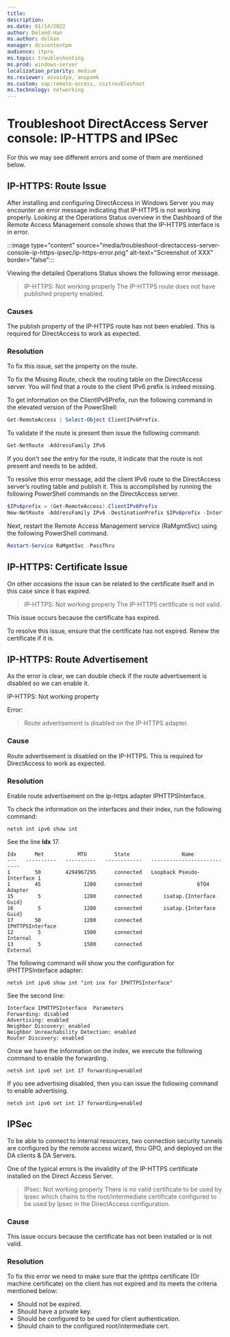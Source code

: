 ```yaml
---
title: 
description: 
ms.date: 01/14/2022
author: Deland-Han
ms.author: delhan
manager: dcscontentpm
audience: itpro
ms.topic: troubleshooting
ms.prod: windows-server
localization_priority: medium
ms.reviewer: asvaidya, anupamk
ms.custom: sap:remote-access, csstroubleshoot
ms.technology: networking
---
```

# Troubleshoot DirectAccess Server console: IP-HTTPS and IPSec

For this we may see different errors and some of them are mentioned below.

## IP-HTTPS: Route Issue

After installing and configuring DirectAccess in Windows Server you may encounter an error message indicating that IP-HTTPS is not working properly. Looking at the Operations Status overview in the Dashboard of the Remote Access Management console shows that the IP-HTTPS interface is in error. 

:::image type="content" source="media/troubleshoot-directaccess-server-console-ip-https-ipsec/ip-https-error.png" alt-text="Screenshot of XXX" border="false":::

Viewing the detailed Operations Status shows the following error message.

> IP-HTTPS: Not working properly
> The IP-HTTPS route does not have published property enabled.

### Causes

The publish property of the IP-HTTPS route has not been enabled. This is required for DirectAccess to work as expected.

### Resolution

To fix this issue, set the property on the route.

To fix the Missing Route, check the routing table on the DirectAccess server. You will find that a route to the client IPv6 prefix is indeed missing.

To get information on the ClientIPv6Prefix, run the following command in the elevated version of the PowerShell:

```powershell
Get-RemoteAccess | Select-Object ClientIPv6Prefix.
```

To validate if the route is present then issue the following command:

```powershell
Get-NetRoute -AddressFamily IPv6
```

If you don't see the entry for the route, it indicate that the route is not present and needs to be added.

To resolve this error message, add the client IPv6 route to the DirectAccess server’s routing table and publish it. This is accomplished by running the following PowerShell commands on the DirectAccess server.

```powershell
$IPv6prefix = (Get-RemoteAccess).ClientIPv6Prefix 
New-NetRoute -AddressFamily IPv6 -DestinationPrefix $IPv6prefix -InterfaceAlias “Microsoft IP-HTTPS Platform Interface” -Publish Yes 
```

Next, restart the Remote Access Management service (RaMgmtSvc) using the following PowerShell command.

```powershell
Restart-Service RaMgmtSvc -PassThru 
```

## IP-HTTPS: Certificate Issue

On other occasions the issue can be related to the certificate itself and in this case since it has expired.

> IP-HTTPS: Not working properly
> The IP-HTTPS certificate is not valid.

This issue occurs because the certificate has expired.

To resolve this issue, ensure that the certificate has not expired. Renew the certificate if it is.

## IP-HTTPS: Route Advertisement

As the error is clear, we can double check if the route advertisement is disabled so we can enable it.

IP-HTTPS: Not working property

Error:  
> Route advertisement is disabled on the IP-HTTPS adapter.

### Cause

Route advertisement is disabled on the IP-HTTPS. This is required for DirectAccess to work as expected.

### Resolution

Enable route advertisement on the ip-https adapter IPHTTPSInterface.

To check the information on the interfaces and their index, run the following command:

```console
netsh int ipv6 show int
```

See the line **Idx** 17.

```output
Idx      Met           MTU         State                 Name 
---   ----------   ----------   ------------   --------------------------- 
1        50        4294967295      connected   Loopback Pseudo-Interface 1 
1        45              1280      connected                  6TO4 Adapter 
15        5              1280      connected       isatap.{Interface Guid} 
16        5              1280      connected       isatap.{Interface Guid}
17       50              1280      connected              IPHTTPSInterface 
12        5              1500      connected                      Internal 
13        5              1500      connected                      External 
```

The following command will show you the configuration for IPHTTPSInterface adapter:

```console
netsh int ipv6 show int "int inx for IPHTTPSInterface"
```

See the second line:

```output
Interface IPHTTPSInterface  Parameters
Forwarding: disabled
Advertising: enabled
Neighbor Discovery: enabled
Neighbor Unreachability Detection: enabled
Router Discovery: enabled
```

Once we have the information on the index, we execute the following command to enable the forwarding.

```console
netsh int ipv6 set int 17 forwarding=enabled
```

If you see advertising disabled, then you can issue the following command to enable advertising.

```console
netsh int ipv6 set int 17 forwarding=enabled
```

## IPSec

To be able to connect to internal resources, two connection security tunnels are configured by the remote access wizard, thru GPO, and deployed on the DA clients & DA Servers.

One of the typical errors is the invalidity of the IP-HTTPS certificate installed on the Direct Access Server.

> IPsec: Not working properly
> There is no valid certificate to be used by Ipsec which chains to the root/intermediate certificate configured to be used by Ipsec in the DirectAccess configuration.

### Cause

This issue occurs because the certificate has not been installed or is not valid.

### Resolution

To fix this error we need to make sure that the iphttps certificate (Or machine certificate) on the client has not expired and its meets the criteria mentioned below:

- Should not be expired.
- Should have a private key.
- Should be configured to be used for client authentication.
- Should chain to the configured root/intermediate cert.
